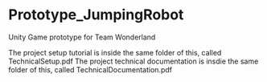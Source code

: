 # Prototype_JumpingRobot
Unity Game prototype for Team Wonderland

The project setup tutorial is inside the same folder of this, called TechnicalSetup.pdf
The project technical documentation is insdie the same folder of this, called TechnicalDocumentation.pdf